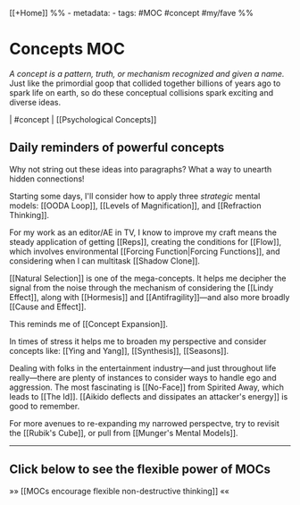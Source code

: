 [[+Home]]
%% - metadata:
	- tags: #MOC #concept #my/fave %% 
# Concepts MOC
*A concept is a pattern, truth, or mechanism recognized and given a name.*
Just like the primordial goop that collided together billions of years ago to spark life on earth, so do these conceptual collisions spark exciting and diverse ideas.

| #concept | [[Psychological Concepts]]

## Daily reminders of powerful concepts
Why not string out these ideas into paragraphs? What a way to unearth hidden connections!

Starting some days, I'll consider how to apply three *strategic* mental models: [[OODA Loop]], [[Levels of Magnification]], and [[Refraction Thinking]].

For my work as an editor/AE in TV, I know to improve my craft means the steady application of getting [[Reps]], creating the conditions for [[Flow]], which involves environmental  [[Forcing Function|Forcing Functions]], and considering when I can multitask [[Shadow Clone]]. 


[[Natural Selection]] is one of the mega-concepts. It helps me decipher the signal from the noise through the mechanism of considering the [[Lindy Effect]], along with [[Hormesis]] and [[Antifragility]]—and also more broadly [[Cause and Effect]].

This reminds me of [[Concept Expansion]].

In times of stress it helps me to broaden my perspective and consider concepts like: [[Ying and Yang]], [[Synthesis]], [[Seasons]].

Dealing with folks in the entertainment industry—and just throughout life really—there are plenty of instances to consider ways to handle ego and aggression. The most fascinating is [[No-Face]] from Spirited Away, which leads to [[The Id]]. [[Aikido deflects and dissipates an attacker's energy]] is good to remember.

For more avenues to re-expanding my narrowed perspectve, try to revisit the [[Rubik's Cube]], or pull from [[Munger's Mental Models]].

---
## Click below to see the flexible power of MOCs
»» [[MOCs encourage flexible non-destructive thinking]] ««

